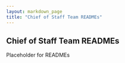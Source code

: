 ```yaml
---
layout: markdown_page
title: "Chief of Staff Team READMEs"
---
```

## Chief of Staff Team READMEs

Placeholder for READMEs
